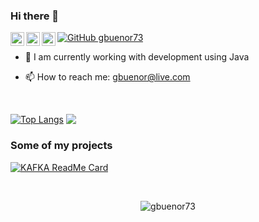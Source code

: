 ### Hi there 👋

<!-- 
<a href="https://twitter.com/gbuenor">
  <img align="left" alt="Twitter" width="22px" src="https://cdn.jsdelivr.net/npm/simple-icons@v3/icons/twitter.svg" />
</a>
-->
<a href="https://linkedin.com/in/gbuenor">
  <img align="left" alt="Linkdein" width="22px" src="https://cdn.jsdelivr.net/npm/simple-icons@v3/icons/linkedin.svg" />
</a>

<a href="https://github.com/gbuenor73">
  <img align="left" alt="Github" width="22px" src="https://cdn.jsdelivr.net/npm/simple-icons@v3/icons/github.svg" />
</a>

<a href="https://instagram.com/gbuenor">
  <img align="left" alt="Instagram" width="22px" src="https://cdn.jsdelivr.net/npm/simple-icons@v3/icons/instagram.svg" />
</a>

<!--
<a href="https://www.facebook.com/">
  <img align="left" alt="Facebook" width="22px" src="https://cdn.jsdelivr.net/npm/simple-icons@v3/icons/facebook.svg" />
</a>
-->

[![GitHub gbuenor73](https://img.shields.io/github/followers/gbuenor73?label=follow&style=social)](https://github.com/gbuenor73)
<br/>

- 🔭 I am currently working with development using Java
<!-- 🌱 I am currently learning Machine Learning and Data Science 
- 👯 I am looking to collaborate on my github repositories 
- 🤔 I am looking for help with Python, C, C++ and Java. -->
- 📫 How to reach me: gbuenor@live.com

<br/>

<!-- Com linguagens de utilizadas compactadas
[![Top Langs](https://github-readme-stats.vercel.app/api/top-langs/?username=gbuenor73&layout=compact&theme=merko)](https://github.com/gbuenor73)
-->

[![Top Langs](https://github-readme-stats.vercel.app/api/top-langs/?username=gbuenor73&theme=merko)](https://github.com/gbuenor73)
<img align="top" src='https://github-readme-stats.vercel.app/api?username=gbuenor73&&show_icons=true&title_color=ffffff&icon_color=55E897&text_color=5EACE1&bg_color=151515'></img>


### Some of my projects

[![KAFKA ReadMe Card](https://github-readme-stats.vercel.app/api/pin/?username=gbuenor73&repo=chat_web_socket&show_owner=true&theme=dark)](https://github.com/gbuenor73/chat_web_socket)

<br/>

<p align="center"> <img src="https://komarev.com/ghpvc/?username=gbuenor73&label=Views&color=blue&style=plastic" alt="gbuenor73" /> </p>

<!--
**gbuenor73/gbuenor73** is a ✨ _special_ ✨ repository because its `README.md` (this file) appears on your GitHub profile.

Here are some ideas to get you started:

- 🔭 I’m currently working on ...
- 🌱 I’m currently learning ...
- 👯 I’m looking to collaborate on ...
- 🤔 I’m looking for help with ...
- 💬 Ask me about ...
- 📫 How to reach me: ...
- 😄 Pronouns: ...
- ⚡ Fun fact: ...
-->
